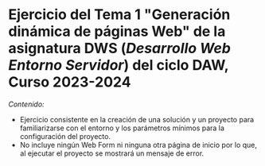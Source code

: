 # Ejercicio del Tema 1 "Generación dinámica de páginas Web" de la asignatura **DWS** (*Desarrollo Web Entorno Servidor*) del ciclo DAW, Curso 2023-2024

*Contenido:*
- Ejercicio consistente en la creación de una solución y un proyecto para familiarizarse con el entorno y los parámetros mínimos para la configuración del proyecto. 
- No incluye ningún Web Form ni ninguna otra página de inicio por lo que, al ejecutar el proyecto se mostrará un mensaje de error.
